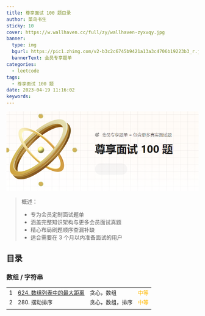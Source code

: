 ```yaml
---
title: 尊享面试 100 题目录
author: 菜鸟书生
sticky: 10
cover: https://w.wallhaven.cc/full/zy/wallhaven-zyxvqy.jpg
banner:
  type: img
  bgurl: https://pic1.zhimg.com/v2-b3c2c6745b9421a13a3c4706b19223b3_r.jpg
  bannerText: 会员专享题单
categories:
  - leetcode
tags:
  - 尊享面试 100 题
date: 2023-04-19 11:16:02
keywords:
---
```

![1681874173382](image/leetcodVipInterview/1681874173382.png)

> 概述：
>
> * 专为会员定制面试题单
> * 涵盖完整知识架构与更多会员面试真题
> * 精心布局刷题顺序查漏补缺
> * 适合需要在 3 个月以内准备面试的用户

## 目录

### 数组 / 字符串

|   |                                                                     |                  |                                            |
| - | ------------------------------------------------------------------- | ---------------- | ------------------------------------------ |
| 1 | [624. 数组列表中的最大距离](https://dwmorning.github.io/leetcode624/) | 贪心，数组       | <font color="#ffb800">中等 </font> |
| 2 | 280. 摆动排序                                                       | 贪心，数组，排序 | <font color="#ffb800">中等 </font> |
|   |                                                                     |                  |                                            |
